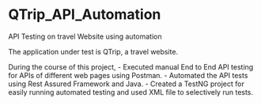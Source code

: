 # QTrip_API_Automation


API Testing on travel Website using automation

The application under test is QTrip, a travel website. 

During the course of this project,
     - Executed manual End to End API testing for APIs of different web pages using Postman.
     - Automated the API tests using Rest Assured Framework and Java.
     - Created a TestNG project for easily running automated testing and used XML file to selectively run tests.
